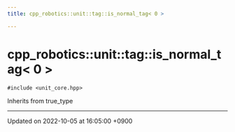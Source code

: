 ```yaml
---
title: cpp_robotics::unit::tag::is_normal_tag< 0 >

---
```


# cpp_robotics::unit::tag::is_normal_tag< 0 >






`#include <unit_core.hpp>`

Inherits from true_type

-------------------------------

Updated on 2022-10-05 at 16:05:00 +0900